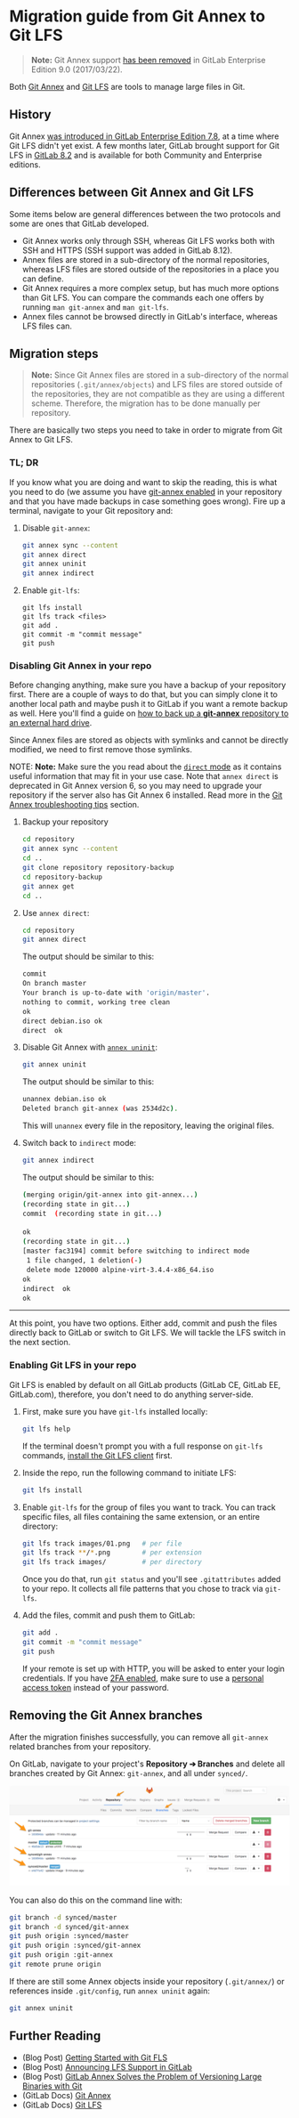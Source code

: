 # Migration guide from Git Annex to Git LFS

>**Note:**
Git Annex support [has been removed][issue-remove-annex] in GitLab Enterprise
Edition 9.0 (2017/03/22).

Both [Git Annex][] and [Git LFS][] are tools to manage large files in Git.

## History

Git Annex [was introduced in GitLab Enterprise Edition 7.8][post-3], at a time
where Git LFS didn't yet exist. A few months later, GitLab brought support for
Git LFS in [GitLab 8.2][post-2] and is available for both Community and
Enterprise editions.

## Differences between Git Annex and Git LFS

Some items below are general differences between the two protocols and some are
ones that GitLab developed.

- Git Annex works only through SSH, whereas Git LFS works both with SSH and HTTPS
  (SSH support was added in GitLab 8.12).
- Annex files are stored in a sub-directory of the normal repositories, whereas
  LFS files are stored outside of the repositories in a place you can define.
- Git Annex requires a more complex setup, but has much more options than Git
  LFS. You can compare the commands each one offers by running `man git-annex`
  and `man git-lfs`.
- Annex files cannot be browsed directly in GitLab's interface, whereas LFS
  files can.

## Migration steps

>**Note:**
Since Git Annex files are stored in a sub-directory of the normal repositories
(`.git/annex/objects`) and LFS files are stored outside of the repositories,
they are not compatible as they are using a different scheme. Therefore, the
migration has to be done manually per repository.

There are basically two steps you need to take in order to migrate from Git
Annex to Git LFS.

### TL; DR

If you know what you are doing and want to skip the reading, this is what you
need to do (we assume you have [git-annex enabled](../git_annex.md#using-gitlab-git-annex) in your
repository and that you have made backups in case something goes wrong).
Fire up a terminal, navigate to your Git repository and:

1. Disable `git-annex`:

   ```bash
   git annex sync --content
   git annex direct
   git annex uninit
   git annex indirect
   ```

1. Enable `git-lfs`:

   ```
   git lfs install
   git lfs track <files>
   git add .
   git commit -m "commit message"
   git push
   ```

### Disabling Git Annex in your repo

Before changing anything, make sure you have a backup of your repository first.
There are a couple of ways to do that, but you can simply clone it to another
local path and maybe push it to GitLab if you want a remote backup as well.
Here you'll find a guide on
[how to back up a **git-annex** repository to an external hard drive][bkp-ext-drive].

Since Annex files are stored as objects with symlinks and cannot be directly
modified, we need to first remove those symlinks.

NOTE: **Note:**
Make sure the you read about the [`direct` mode][annex-direct] as it contains
useful information that may fit in your use case. Note that `annex direct` is
deprecated in Git Annex version 6, so you may need to upgrade your repository
if the server also has Git Annex 6 installed. Read more in the
[Git Annex troubleshooting tips](../git_annex.md#troubleshooting-tips) section.

1. Backup your repository

   ```bash
   cd repository
   git annex sync --content
   cd ..
   git clone repository repository-backup
   cd repository-backup
   git annex get
   cd ..
   ```

1. Use `annex direct`:

   ```bash
   cd repository
   git annex direct
   ```

   The output should be similar to this:

   ```bash
   commit
   On branch master
   Your branch is up-to-date with 'origin/master'.
   nothing to commit, working tree clean
   ok
   direct debian.iso ok
   direct  ok
   ```

1. Disable Git Annex with [`annex uninit`][uninit]:

   ```bash
   git annex uninit
   ```

   The output should be similar to this:

   ```bash
   unannex debian.iso ok
   Deleted branch git-annex (was 2534d2c).
   ```

   This will `unannex` every file in the repository, leaving the original files.

1. Switch back to `indirect` mode:

   ```bash
   git annex indirect
   ```

   The output should be similar to this:

   ```bash
   (merging origin/git-annex into git-annex...)
   (recording state in git...)
   commit  (recording state in git...)

   ok
   (recording state in git...)
   [master fac3194] commit before switching to indirect mode
    1 file changed, 1 deletion(-)
    delete mode 120000 alpine-virt-3.4.4-x86_64.iso
   ok
   indirect  ok
   ok
   ```

---

At this point, you have two options. Either add, commit and push the files
directly back to GitLab or switch to Git LFS. We will tackle the LFS switch in
the next section.

### Enabling Git LFS in your repo

Git LFS is enabled by default on all GitLab products (GitLab CE, GitLab EE,
GitLab.com), therefore, you don't need to do anything server-side.

1. First, make sure you have `git-lfs` installed locally:

   ```bash
   git lfs help
   ```

   If the terminal doesn't prompt you with a full response on `git-lfs` commands,
   [install the Git LFS client][install-lfs] first.

1. Inside the repo, run the following command to initiate LFS:

   ```bash
   git lfs install
   ```

1. Enable `git-lfs` for the group of files you want to track. You
   can track specific files, all files containing the same extension, or an
   entire directory:

   ```bash
   git lfs track images/01.png   # per file
   git lfs track **/*.png        # per extension
   git lfs track images/         # per directory
   ```

   Once you do that, run `git status` and you'll see `.gitattributes` added
   to your repo. It collects all file patterns that you chose to track via
   `git-lfs`.

1. Add the files, commit and push them to GitLab:

   ```bash
   git add .
   git commit -m "commit message"
   git push
   ```

   If your remote is set up with HTTP, you will be asked to enter your login
   credentials. If you have [2FA enabled](../../user/profile/account/two_factor_authentication.md), make sure to use a
   [personal access token](../../user/profile/account/two_factor_authentication.md#personal-access-tokens)
   instead of your password.

## Removing the Git Annex branches

After the migration finishes successfully, you can remove all `git-annex`
related branches from your repository.

On GitLab, navigate to your project's **Repository ➔ Branches** and delete all
branches created by Git Annex: `git-annex`, and all under `synced/`.

![repository branches](img/git-annex-branches.png)

You can also do this on the command line with:

```bash
git branch -d synced/master
git branch -d synced/git-annex
git push origin :synced/master
git push origin :synced/git-annex
git push origin :git-annex
git remote prune origin
```

If there are still some Annex objects inside your repository (`.git/annex/`)
or references inside `.git/config`, run `annex uninit` again:

```bash
git annex uninit
```

## Further Reading

- (Blog Post) [Getting Started with Git FLS][post-1]
- (Blog Post) [Announcing LFS Support in GitLab][post-2]
- (Blog Post) [GitLab Annex Solves the Problem of Versioning Large Binaries with Git][post-3]
- (GitLab Docs) [Git Annex](../git_annex.md)
- (GitLab Docs) [Git LFS](manage_large_binaries_with_git_lfs.md)

[annex-direct]: https://git-annex.branchable.com/direct_mode/
[bkp-ext-drive]: https://www.thomas-krenn.com/en/wiki/Git-annex_Repository_on_an_External_Hard_Drive
[Git Annex]: http://git-annex.branchable.com/
[Git LFS]: https://git-lfs.github.com/
[install-lfs]: https://git-lfs.github.com/
[issue-remove-annex]: https://gitlab.com/gitlab-org/gitlab/issues/1648
[lfs-track]: https://about.gitlab.com/blog/2017/01/30/getting-started-with-git-lfs-tutorial/#tracking-files-with-lfs
[post-1]: https://about.gitlab.com/blog/2017/01/30/getting-started-with-git-lfs-tutorial/
[post-2]: https://about.gitlab.com/blog/2015/11/23/announcing-git-lfs-support-in-gitlab/
[post-3]: https://about.gitlab.com/blog/2015/02/17/gitlab-annex-solves-the-problem-of-versioning-large-binaries-with-git/
[uninit]: https://git-annex.branchable.com/git-annex-uninit/
